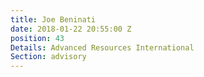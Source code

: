 ```yaml
---
title: Joe Beninati
date: 2018-01-22 20:55:00 Z
position: 43
Details: Advanced Resources International
Section: advisory
---
```


